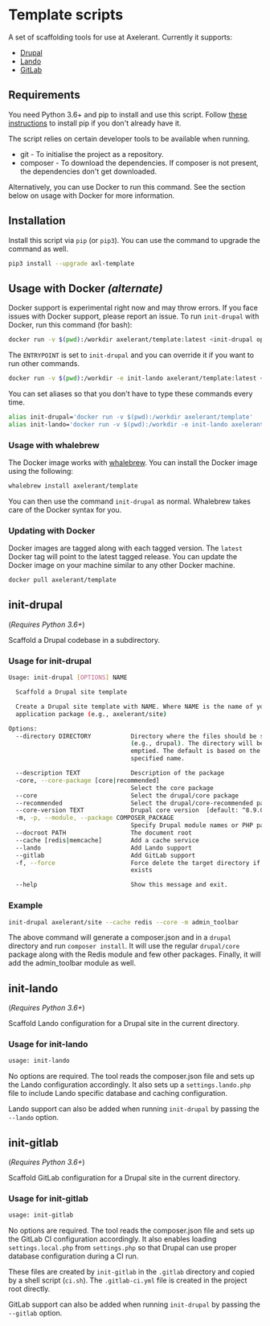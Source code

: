 # Template scripts

A set of scaffolding tools for use at Axelerant. Currently it supports:

- [Drupal](#init-drupal)
- [Lando](#init-lando)
- [GitLab](#init-gitlab)

## Requirements

You need Python 3.6+ and pip to install and use this script. Follow [these instructions](https://pip.pypa.io/en/stable/installing/) to install pip if you don't already have it.

The script relies on certain developer tools to be available when running.

- git - To initialise the project as a repository.
- composer - To download the dependencies. If composer is not present, the dependencies don't get downloaded.

Alternatively, you can use Docker to run this command. See the section below on usage with Docker for more information.

## Installation

Install this script via `pip` (or `pip3`). You can use the command to upgrade the command as well.

```bash
pip3 install --upgrade axl-template
```

## Usage with Docker _(alternate)_

Docker support is experimental right now and may throw errors. If you face issues with Docker support, please report an issue. To run `init-drupal` with Docker, run this command (for bash):

```bash
docker run -v $(pwd):/workdir axelerant/template:latest <init-drupal options>
```

The `ENTRYPOINT` is set to `init-drupal` and you can override it if you want to run other commands.

```bash
docker run -v $(pwd):/workdir -e init-lando axelerant/template:latest <init-lando options>
```

You can set aliases so that you don't have to type these commands every time.

```bash
alias init-drupal='docker run -v $(pwd):/workdir axelerant/template'
alias init-lando='docker run -v $(pwd):/workdir -e init-lando axelerant/template'
```

### Usage with whalebrew

The Docker image works with [whalebrew](https://github.com/whalebrew/whalebrew). You can install the Docker image using the following:

```bash
whalebrew install axelerant/template
```

You can then use the command `init-drupal` as normal. Whalebrew takes care of the Docker syntax for you.

### Updating with Docker

Docker images are tagged along with each tagged version. The `latest` Docker tag will point to the latest tagged release. You can update the Docker image on your machine similar to any other Docker machine.

```bash
docker pull axelerant/template
```

## init-drupal

(*Requires Python 3.6+*)

Scaffold a Drupal codebase in a subdirectory.

### Usage for init-drupal

```bash
Usage: init-drupal [OPTIONS] NAME

  Scaffold a Drupal site template

  Create a Drupal site template with NAME. Where NAME is the name of your
  application package (e.g., axelerant/site)

Options:
  --directory DIRECTORY           Directory where the files should be set up
                                  (e.g., drupal). The directory will be
                                  emptied. The default is based on the
                                  specified name.

  --description TEXT              Description of the package
  -core, --core-package [core|recommended]
                                  Select the core package
  --core                          Select the drupal/core package
  --recommended                   Select the drupal/core-recommended package
  --core-version TEXT             Drupal core version  [default: ^8.9.0]
  -m, -p, --module, --package COMPOSER_PACKAGE
                                  Specify Drupal module names or PHP packages
  --docroot PATH                  The document root
  --cache [redis|memcache]        Add a cache service
  --lando                         Add Lando support
  --gitlab                        Add GitLab support
  -f, --force                     Force delete the target directory if it
                                  exists

  --help                          Show this message and exit.
```

### Example

```bash
init-drupal axelerant/site --cache redis --core -m admin_toolbar
```

The above command will generate a composer.json and in a `drupal` directory and run `composer install`. It will use the regular `drupal/core` package along with the Redis module and few other packages. Finally, it will add the admin_toolbar module as well.

## init-lando

(*Requires Python 3.6+*)

Scaffold Lando configuration for a Drupal site in the current directory.

### Usage for init-lando

```bash
usage: init-lando
```

No options are required. The tool reads the composer.json file and sets up the Lando configuration accordingly. It also sets up a `settings.lando.php` file to include Lando specific database and caching configuration.

Lando support can also be added when running `init-drupal` by passing the `--lando` option.

## init-gitlab

(*Requires Python 3.6+*)

Scaffold GitLab configuration for a Drupal site in the current directory.

### Usage for init-gitlab

```bash
usage: init-gitlab
```

No options are required. The tool reads the composer.json file and sets up the GitLab CI configuration accordingly. It also enables loading `settings.local.php` from `settings.php` so that Drupal can use proper database configuration during a CI run.

These files are created by `init-gitlab` in the `.gitlab` directory and copied by a shell script (`ci.sh`). The `.gitlab-ci.yml` file is created in the project root directly.

GitLab support can also be added when running `init-drupal` by passing the `--gitlab` option.
